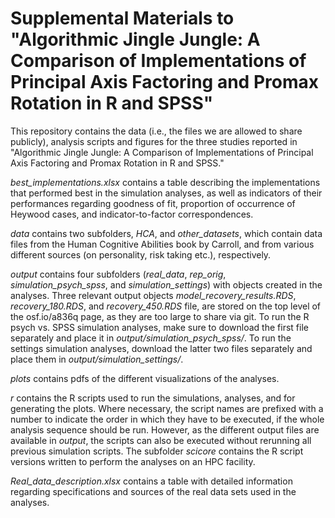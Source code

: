# Supplemental Materials to "Algorithmic Jingle Jungle: A Comparison of Implementations of Principal Axis Factoring and Promax Rotation in R and SPSS"

This repository contains the data (i.e., the files we are allowed to share publicly), analysis scripts and figures for the three studies reported in "Algorithmic Jingle Jungle: A Comparison of Implementations of Principal Axis Factoring and Promax Rotation in R and SPSS."


*best_implementations.xlsx* contains a table describing the implementations that performed best in the simulation analyses, as well as indicators of their performances regarding goodness of fit, proportion of occurrence of Heywood cases, and indicator-to-factor correspondences.

*data* contains two subfolders, *HCA*, and *other_datasets*, which contain data files from the Human Cognitive Abilities book by Carroll, and from various different sources (on personality, risk taking etc.), respectively. 

*output* contains four subfolders (*real_data*, *rep_orig*, *simulation_psych_spss*, and *simulation_settings*) with objects created in the analyses. Three relevant output objects *model_recovery_results.RDS*, *recovery_180.RDS*, and *recovery_450.RDS* file, are stored on the top level of the osf.io/a836q page, as they are too large to share via git. To run the R psych vs. SPSS simulation analyses, make sure to download the first file separately and place it in *output/simulation_psych_spss/*. To run the settings simulation analyses, download the latter two files separately and place them in *output/simulation_settings/*.

*plots* contains pdfs of the different visualizations of the analyses.

*r* contains the R scripts used to run the simulations, analyses, and for generating the plots. Where necessary, the script names are prefixed with a number to indicate the order in which they have to be executed, if the whole analysis sequence should be run. However, as the different output files are available in *output*, the scripts can also be executed without rerunning all previous simulation scripts. The subfolder *scicore* contains the R script versions written to perform the analyses on an HPC facility.

*Real_data_description.xlsx* contains a table with detailed information regarding specifications and sources of the real data sets used in the analyses.
